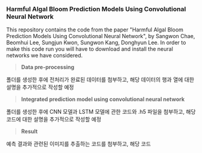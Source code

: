 ### Harmful Algal Bloom Prediction Models Using Convolutional Neural Network

This repository contains the code from the paper "Harmful Algal Bloom Prediction Models Using Convolutional Neural Network", by Sangwon Chae, Beomhui Lee, Sungjun Kwon, Sungwon Kang, Donghyun Lee.
In order to make this code run you will have to download and install the neural networks we have considered. 

> **Data pre-processing**

폴더를 생성한 후에 전처리가 완료된 데이터를 첨부하고, 해당 데이터의 행과 열에 대한 설명을 추가적으로 작성할 예정

> **Integrated prediction model using convolutional neural network**

폴더를 생성한 후에 CNN 모델과 LSTM 모델에 관한 코드와 .h5 파일을 첨부하고, 해당 코드에 대한 설명을 추가적으로 작성할 예정

> **Result**

예측 결과와 관련된 이미지를 추출하는 코드를 첨부하고, 해당 코드

